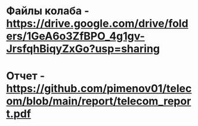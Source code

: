 # Файлы колаба - https://drive.google.com/drive/folders/1GeA6o3ZfBPO_4g1gv-JrsfqhBiqyZxGo?usp=sharing
# Отчет - https://github.com/pimenov01/telecom/blob/main/report/telecom_report.pdf
